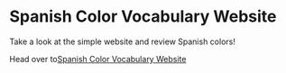 # Spanish Color Vocabulary Website

<p>Take a look at the simple website and review Spanish colors!</p>

<p>Head over to<a href="https://saverio-negro.github.io/spanish-color-vocab/">Spanish Color Vocabulary Website</a></p>

